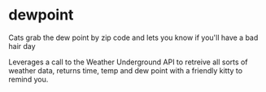 # dewpoint
Cats grab the dew point by zip code and lets you know if you'll have a bad hair day

Leverages a call to the Weather Underground API to retreive all sorts of weather data, returns time, temp and dew point with a friendly kitty to remind you.
